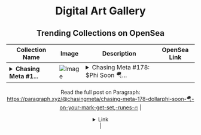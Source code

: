 <div align="center">

# Digital Art Gallery

## Trending Collections on OpenSea

| Collection Name                       | Image                                                                                     | Description                       | OpenSea Link                                                                                          |
|---------------------------------------|-------------------------------------------------------------------------------------------|-----------------------------------|--------------------------------------------------------------------------------------------------------|
| **<details><summary>Chasing Meta #1...</summary>Chasing Meta #178: $Phi Soon 🪂 On Your Mark Get Set, Runes! 🔥</details>** | ![Image](https://i.seadn.io/s/raw/files/cd3cf280cb6edf04045449fe0ccf5535.webp?w=500&auto=format?w=200&auto=format) | <details><summary>Chasing Meta #178: $Phi Soon 🪂...</summary>Chasing Meta #178: $Phi Soon 🪂 On Your Mark Get Set, Runes! 🔥

Read the full post on Paragraph: https://paragraph.xyz/@chasingmeta/chasing-meta-178-dollarphi-soon-🪂-on-your-mark-get-set,-runes-🔥</details> | <details><summary>Link</summary>[Chasing Meta #178: $Phi Soon 🪂 On Your Mark Get Set, Runes! 🔥](https://opensea.io/collection/chasing-meta-178-phi-soon-on-your-mark-get-set-run)</details> |

</div>